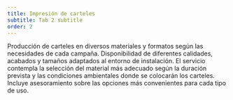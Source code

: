 ```yaml
---
title: Impresión de carteles
subtitle: Tab 2 subtitle
order: 2
---
```


Producción de carteles en diversos materiales y formatos según las necesidades de cada campaña. Disponibilidad de diferentes calidades, acabados y tamaños adaptados al entorno de instalación. El servicio contempla la selección del material más adecuado según la duración prevista y las condiciones ambientales donde se colocarán los carteles. Incluye asesoramiento sobre las opciones más convenientes para cada tipo de uso.
